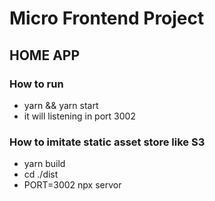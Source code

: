 # Micro Frontend Project

## HOME APP

### How to run
- yarn && yarn start
- it will listening in port 3002

### How to imitate static asset store like S3
- yarn build
- cd ./dist
- PORT=3002 npx servor
